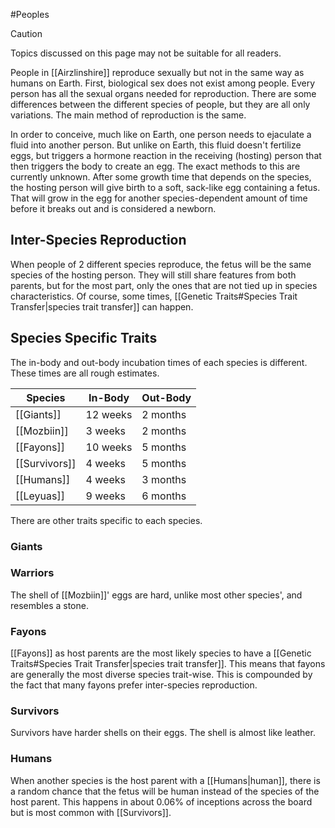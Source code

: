 #Peoples 

> [!caution] 
> Topics discussed on this page may not be suitable for all readers.

People in [[Airzlinshire]] reproduce sexually but not in the same way as humans on Earth. First, biological sex does not exist among people. Every person has all the sexual organs needed for reproduction. There are some differences between the different species of people, but they are all only variations. The main method of reproduction is the same.

In order to conceive, much like on Earth, one person needs to ejaculate a fluid into another person. But unlike on Earth, this fluid doesn't fertilize eggs, but triggers a hormone reaction in the receiving (hosting) person that then triggers the body to create an egg. The exact methods to this are currently unknown. After some growth time that depends on the species, the hosting person will give birth to a soft, sack-like egg containing a fetus. That will grow in the egg for another species-dependent amount of time before it breaks out and is considered a newborn.
## Inter-Species Reproduction
When people of 2 different species reproduce, the fetus will be the same species of the hosting person. They will still share features from both parents, but for the most part, only the ones that are not tied up in species characteristics. Of course, some times, [[Genetic Traits#Species Trait Transfer|species trait transfer]] can happen.
## Species Specific Traits
The in-body and out-body incubation times of each species is different. These times are all rough estimates.

| Species       | In-Body  | Out-Body |
| ------------- | -------- | -------- |
| [[Giants]]    | 12 weeks | 2 months |
| [[Mozbiin]]  | 3 weeks  | 2 months |
| [[Fayons]]    | 10 weeks | 5 months |
| [[Survivors]] | 4 weeks  | 5 months |
| [[Humans]]    | 4 weeks  | 3 months |
| [[Leyuas]]    | 9 weeks  | 6 months |
There are other traits specific to each species.
### Giants

### Warriors
The shell of [[Mozbiin]]' eggs are hard, unlike most other species', and resembles a stone.
### Fayons
[[Fayons]] as host parents are the most likely species to have a [[Genetic Traits#Species Trait Transfer|species trait transfer]]. This means that fayons are generally the most diverse species trait-wise. This is compounded by the fact that many fayons prefer inter-species reproduction.
### Survivors
Survivors have harder shells on their eggs. The shell is almost like leather.
### Humans
When another species is the host parent with a [[Humans|human]], there is a random chance that the fetus will be human instead of the species of the host parent. This happens in about 0.06% of inceptions across the board but is most common with [[Survivors]].